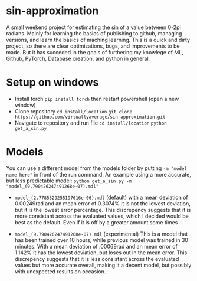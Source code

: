 # sin-approximation 
A small weekend project for estimating the sin of a value between 0-2pi radians. Mainly for learning the basics of publishing to github, managing versions, and learn the basics of maching learning. This is a quick and dirty project, so there are clear optimizations, bugs, and improvements to be made. But it has succeded in the goals of furthering my knowlege of ML, Github, PyTorch, Database creation, and python in general.
    
# Setup on windows
* Install torch ```pip install torch``` then restart powershell (open a new window)
* Clone repository ```cd install/location``` ```git clone https://github.com/virtuallyaverage/sin-approximation.git```
* Navigate to repository and run file ```cd install/location``` ```python get_a_sin.py```

# Models

You can use a different model from the models folder by putting ``-m "model name here"`` in front of the run command. An example using a more accurate, but less predictable model: ```python get_a_sin.py -m "model_(9.790426247491268e-07).mdl"```

* ```model_(2.7785529255197616e-06).mdl``` (default) with a mean deviation of 0.00249rad and an mean error of 0.3074% it is not the lowest deviation, but it is the lowest error percentage. This discrepency suggests that it is more consistant across the evaluated values, which I decided would be best as the default. Even if it is off by a greater amount some times

* ```model_(9.790426247491268e-07).mdl``` (experimental) This is a model that has been trained over 10 hours, while previous model was trained in 30 minutes. With a mean deviation of .00069rad and an mean error of 1.142% it has the lowest deviation, but loses out in the mean error. This discrepency suggests that it is less consistant across the evaluated values but more accurate overall, making it a decent model, but possibly with unexpected results on occasion.
